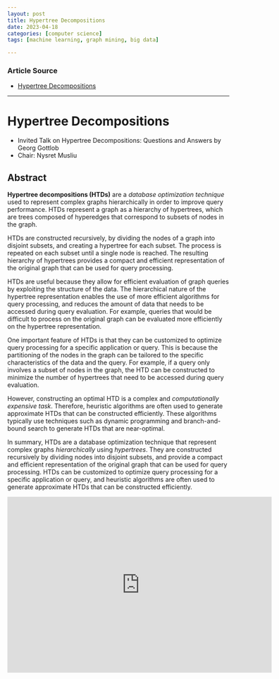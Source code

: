 ```yaml
---
layout: post
title: Hypertree Decompositions
date: 2023-04-18
categories: [computer science]
tags: [machine learning, graph mining, big data]

---
```


### Article Source

* [Hypertree Decompositions](https://www.youtube.com/watch?v=rZdIFbGgBNI)


---

# Hypertree Decompositions

* Invited Talk on Hypertree Decompositions: Questions and Answers by Georg Gottlob
* Chair: Nysret Musliu


## Abstract

**Hypertree decompositions (HTDs)** are a *database optimization technique* used to represent complex graphs hierarchically in order to improve query performance. HTDs represent a graph as a hierarchy of hypertrees, which are trees composed of hyperedges that correspond to subsets of nodes in the graph.

HTDs are constructed recursively, by dividing the nodes of a graph into disjoint subsets, and creating a hypertree for each subset. The process is repeated on each subset until a single node is reached. The resulting hierarchy of hypertrees provides a compact and efficient representation of the original graph that can be used for query processing.

HTDs are useful because they allow for efficient evaluation of graph queries by exploiting the structure of the data. The hierarchical nature of the hypertree representation enables the use of more efficient algorithms for query processing, and reduces the amount of data that needs to be accessed during query evaluation. For example, queries that would be difficult to process on the original graph can be evaluated more efficiently on the hypertree representation.

One important feature of HTDs is that they can be customized to optimize query processing for a specific application or query. This is because the partitioning of the nodes in the graph can be tailored to the specific characteristics of the data and the query. For example, if a query only involves a subset of nodes in the graph, the HTD can be constructed to minimize the number of hypertrees that need to be accessed during query evaluation.

However, constructing an optimal HTD is a complex and *computationally expensive task*. Therefore, heuristic algorithms are often used to generate approximate HTDs that can be constructed efficiently. These algorithms typically use techniques such as dynamic programming and branch-and-bound search to generate HTDs that are near-optimal.

In summary, HTDs are a database optimization technique that represent complex graphs *hierarchically* using *hypertrees*. They are constructed recursively by dividing nodes into disjoint subsets, and provide a compact and efficient representation of the original graph that can be used for query processing. HTDs can be customized to optimize query processing for a specific application or query, and heuristic algorithms are often used to generate approximate HTDs that can be constructed efficiently.


<iframe width="600" height="400" src="https://www.youtube.com/embed/rZdIFbGgBNI" title="YouTube video player" frameborder="0" allow="accelerometer; autoplay; clipboard-write; encrypted-media; gyroscope; picture-in-picture; web-share" allowfullscreen></iframe>




